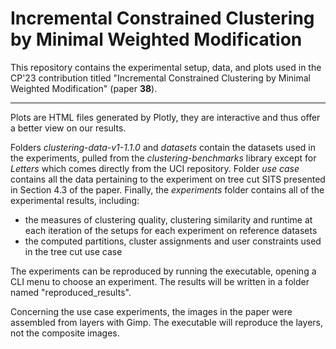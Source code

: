 # Incremental Constrained Clustering by Minimal Weighted Modification

This repository contains the experimental setup, data, and plots used in the CP'23 contribution titled "Incremental Constrained Clustering by Minimal Weighted Modification" (paper **38**).

***

Plots are HTML files generated by Plotly, they are interactive and thus offer a better view on our results.

Folders *clustering-data-v1-1.1.0* and *datasets* contain the datasets used in the experiments, pulled from the *clustering-benchmarks* library except for *Letters* which comes directly from the UCI repository. Folder *use case* contains all the data pertaining to the experiment on tree cut SITS presented in Section 4.3 of the paper.
Finally, the *experiments* folder contains all of the experimental results, including:

- the measures of clustering quality, clustering similarity and runtime at each iteration of the setups for each experiment on reference datasets
- the computed partitions, cluster assignments and user constraints used in the tree cut use case

The experiments can be reproduced by running the executable, opening a CLI menu to choose an experiment. The results will be written in a folder named "reproduced_results".

Concerning the use case experiments, the images in the paper were assembled from layers with Gimp. The executable will reproduce the layers, not the composite images.
